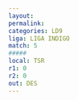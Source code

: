 ```yaml
---
layout: 
permalink: 
categories: LD9
liga: LIGA INDIGO
match: 5
#####
local: TSR
r1: 0
r2: 0
out: DES
---
```

